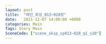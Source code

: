 ```yaml
---
layout: post
title:  "메인_회상_013~028장"
date:   2021-12-07 14:00:00 +0000
categories: Main
Tags: Story Main
SceneCode: ["scene_skip_cp013-028_q1_s10"]
---
```


